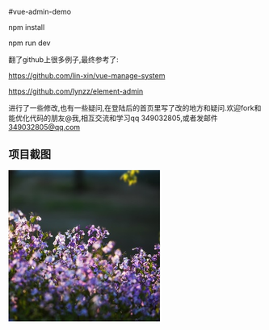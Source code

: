 #vue-admin-demo

npm install

npm run dev


翻了github上很多例子,最终参考了:

https://github.com/lin-xin/vue-manage-system

https://github.com/lynzz/element-admin

进行了一些修改,也有一些疑问,在登陆后的首页里写了改的地方和疑问.欢迎fork和能优化代码的朋友@我,相互交流和学习qq 349032805,或者发邮件 349032805@qq.com

## 项目截图 ##

![Image text](https://github.com/349032805/vue-admin-demo/blob/master/src/images/2.jpg)